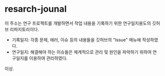 # resarch-jounal


이 주소는 연구 프로젝트를 개발하면서 작업 내용을 기록하기 위한 연구일지용도의 깃허브 리파지토리이다.

* 기록일지: 각종 문제, 에러, 이슈 등의 내용들을 깃허브의 "Issue" 메뉴에 작성하였다. 
* 연구일지: 해결해야 하는 이슈들은 체계적으로 관리 및 원인을 파악하기 위하여 연구일지를 이용하여 관리하였다. 


이상.
